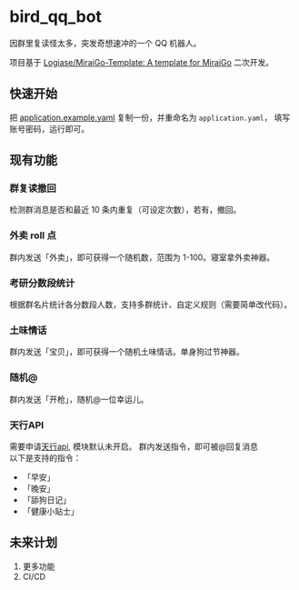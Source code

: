 # bird_qq_bot

因群里复读怪太多，突发奇想速冲的一个 QQ 机器人。 

项目基于 [Logiase/MiraiGo-Template: A template for MiraiGo](https://github.com/Logiase/MiraiGo-Template) 二次开发。

## 快速开始
把 [application.example.yaml](./application.example.yaml) 复制一份，并重命名为 `application.yaml`，
填写账号密码，运行即可。

## 现有功能
### 群复读撤回
检测群消息是否和最近 10 条内重复（可设定次数），若有，撤回。

### 外卖 roll 点
群内发送「外卖」，即可获得一个随机数，范围为 1-100。寝室拿外卖神器。  

### 考研分数段统计
根据群名片统计各分数段人数，支持多群统计、自定义规则（需要简单改代码）。

### 土味情话
群内发送「宝贝」，即可获得一个随机土味情话。单身狗过节神器。

### 随机@
群内发送「开枪」，随机@一位幸运儿。

### 天行API
需要申请[天行api](https://www.tianapi.com/apiview/142), 模块默认未开启。
群内发送指令，即可被@回复消息  
以下是支持的指令：
* 「早安」
* 「晚安」
* 「舔狗日记」
* 「健康小贴士」

## 未来计划

1. 更多功能
2. CI/CD

